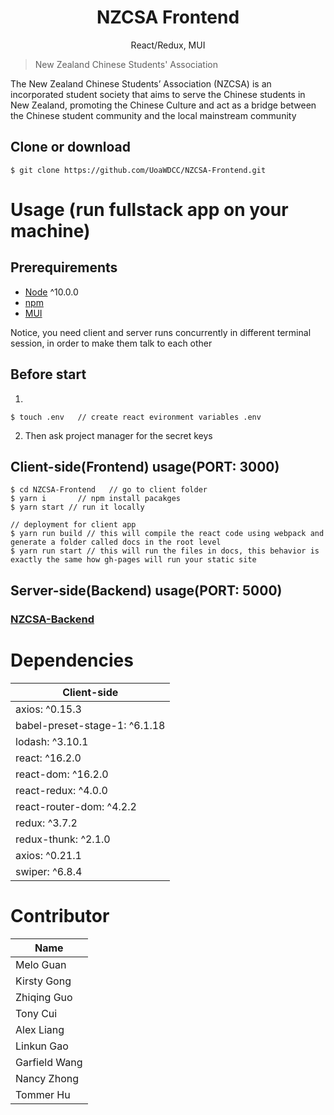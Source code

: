 <h1 align="center">
NZCSA Frontend
</h1>
<p align="center">
React/Redux, MUI
</p>



> New Zealand Chinese Students' Association

The New Zealand Chinese Students’ Association (NZCSA) is an incorporated student society that aims to serve the Chinese students in New Zealand, promoting the Chinese Culture and act as a bridge between the Chinese student community and the local mainstream community

## Clone or download

```terminal
$ git clone https://github.com/UoaWDCC/NZCSA-Frontend.git
```


# Usage (run fullstack app on your machine)

## Prerequirements

- [Node](https://nodejs.org/en/download/) ^10.0.0
- [npm](https://nodejs.org/en/download/package-manager/)
- [MUI](https://mui.com/)

Notice, you need client and server runs concurrently in different terminal session, in order to make them talk to each other

## Before start

1. 
```terminal
$ touch .env   // create react evironment variables .env
```

2. Then ask project manager for the secret keys

## Client-side(Frontend) usage(PORT: 3000)

```terminal
$ cd NZCSA-Frontend   // go to client folder
$ yarn i       // npm install pacakges
$ yarn start // run it locally

// deployment for client app
$ yarn run build // this will compile the react code using webpack and generate a folder called docs in the root level
$ yarn run start // this will run the files in docs, this behavior is exactly the same how gh-pages will run your static site
```

## Server-side(Backend) usage(PORT: 5000)
### [NZCSA-Backend](https://github.com/UoaWDCC/NZCSA-Backend)


# Dependencies

| Client-side                   | 
| ----------------------------- |
| axios: ^0.15.3                | 
| babel-preset-stage-1: ^6.1.18 | 
| lodash: ^3.10.1               | 
| react: ^16.2.0                |
| react-dom: ^16.2.0            | 
| react-redux: ^4.0.0           | 
| react-router-dom: ^4.2.2      | 
| redux: ^3.7.2                 
| redux-thunk: ^2.1.0           
| axios: ^0.21.1    
| swiper: ^6.8.4    


# Contributor

| Name     |
| ---      |
| Melo Guan |
| Kirsty Gong     |
| Zhiqing Guo     |
| Tony Cui     |
| Alex Liang     |
| Linkun Gao     |
| Garfield Wang     |
| Nancy Zhong |
| Tommer Hu |


